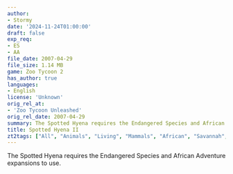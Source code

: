 ```yaml
---
author:
- Stormy
date: '2024-11-24T01:00:00'
draft: false
exp_req:
- ES
- AA
file_date: 2007-04-29
file_size: 1.14 MB
game: Zoo Tycoon 2
has_author: true
languages:
- English
license: 'Unknown'
orig_rel_at:
- 'Zoo Tycoon Unleashed'
orig_rel_date: 2007-04-29
summary: The Spotted Hyena requires the Endangered Species and African Adventure expansions to use.
title: Spotted Hyena II
zt2tags: ["All", "Animals", "Living", "Mammals", "African", "Savannah", "Canids", "ZT2", "Endangered Species", "African Adventure"]
---
```

The Spotted Hyena requires the Endangered Species and African Adventure expansions to use.
